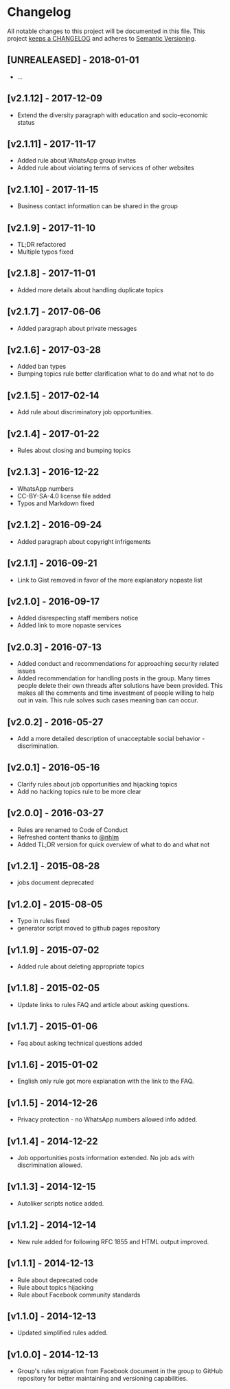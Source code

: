 # Changelog

All notable changes to this project will be documented in this file. This project
[keeps a CHANGELOG](http://keepachangelog.com/) and adheres to
[Semantic Versioning](http://semver.org/).

## [UNREALEASED] - 2018-01-01

* ...

## [v2.1.12] - 2017-12-09

* Extend the diversity paragraph with education and socio-economic status

## [v2.1.11] - 2017-11-17

* Added rule about WhatsApp group invites
* Added rule about violating terms of services of other websites

## [v2.1.10] - 2017-11-15

* Business contact information can be shared in the group

## [v2.1.9] - 2017-11-10

* TL;DR refactored
* Multiple typos fixed

## [v2.1.8] - 2017-11-01

* Added more details about handling duplicate topics

## [v2.1.7] - 2017-06-06

* Added paragraph about private messages

## [v2.1.6] - 2017-03-28

* Added ban types
* Bumping topics rule better clarification what to do and what not to do

## [v2.1.5] - 2017-02-14

* Add rule about discriminatory job opportunities.

## [v2.1.4] - 2017-01-22

* Rules about closing and bumping topics

## [v2.1.3] - 2016-12-22

* WhatsApp numbers
* CC-BY-SA-4.0 license file added
* Typos and Markdown fixed

## [v2.1.2] - 2016-09-24

* Added paragraph about copyright infrigements

## [v2.1.1] - 2016-09-21

* Link to Gist removed in favor of the more explanatory nopaste list

## [v2.1.0] - 2016-09-17

* Added disrespecting staff members notice
* Added link to more nopaste services

## [v2.0.3] - 2016-07-13

* Added conduct and recommendations for approaching security related issues
* Added recommendation for handling posts in the group. Many times people delete
  their own threads after solutions have been provided. This makes all the comments
  and time investment of people willing to help out in vain. This rule solves such
  cases meaning ban can occur.

## [v2.0.2] - 2016-05-27

* Add a more detailed description of unacceptable social behavior - discrimination.

## [v2.0.1] - 2016-05-16

* Clarify rules about job opportunities and hijacking topics
* Add no hacking topics rule to be more clear

## [v2.0.0] - 2016-03-27

* Rules are renamed to Code of Conduct
* Refreshed content thanks to [@nhlm](https://github.com/nhlm)
* Added TL;DR version for quick overview of what to do and what not

## [v1.2.1] - 2015-08-28

* jobs document deprecated

## [v1.2.0] - 2015-08-05

* Typo in rules fixed
* generator script moved to github pages repository

## [v1.1.9] - 2015-07-02

* Added rule about deleting appropriate topics

## [v1.1.8] - 2015-02-05

* Update links to rules FAQ and article about asking questions.

## [v1.1.7] - 2015-01-06

* Faq about asking technical questions added

## [v1.1.6] - 2015-01-02

* English only rule got more explanation with the link to the FAQ.

## [v1.1.5] - 2014-12-26

* Privacy protection - no WhatsApp numbers allowed info added.

## [v1.1.4] - 2014-12-22

* Job opportunities posts information extended. No job ads with discrimination
  allowed.

## [v1.1.3] - 2014-12-15

* Autoliker scripts notice added.

## [v1.1.2] - 2014-12-14

* New rule added for following RFC 1855 and HTML output improved.

## [v1.1.1] - 2014-12-13

* Rule about deprecated code
* Rule about topics hijacking
* Rule about Facebook community standards

## [v1.1.0] - 2014-12-13

* Updated simplified rules added.

## [v1.0.0] - 2014-12-13

* Group's rules migration from Facebook document in the group to GitHub repository
  for better maintaining and versioning capabilities.
